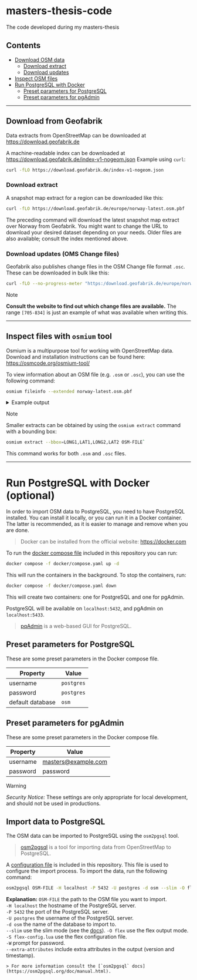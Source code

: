 # masters-thesis-code
The code developed during my masters-thesis

## Contents

- [Download OSM data](#download-from-geofabrik)
  - [Download extract](#download-extract)
  - [Download updates](#download-updates-oms-change-files)
- [Inspect OSM files](#inspect-files-with-osmium-tool)
- [Run PostgreSQL with Docker](#run-postgresql-with-docker-optional)
  - [Preset parameters for PostgreSQL](#preset-parameters-for-postgresql)
  - [Preset parameters for pgAdmin](#preset-parameters-for-pgadmin)


---
## Download from Geofabrik
Data extracts from OpenStreetMap can be downloaded at https://download.geofabrik.de

A machine-readable index can be downloaded at https://download.geofabrik.de/index-v1-nogeom.json
Example using `curl`:

```sh
curl -fLO https://download.geofabrik.de/index-v1-nogeom.json
```

### Download extract
A snapshot map extract for a region can be downloaded like this:

```sh
curl -fLO https://download.geofabrik.de/europe/norway-latest.osm.pbf
```

The preceding command will download the latest snapshot map extract over Norway from Geofabrik.
You might want to change the URL to download your desired dataset depending on your needs.
Older files are also available; consult the index mentioned above.


### Download updates (OMS Change files)
Geofabrik also publishes change files in the OSM Change file format `.osc`. These can be downloaded in bulk like this:

```sh
curl -fLO --no-progress-meter "https:/download.geofabrik.de/europe/norway-updates/000/003/[705-834].osc.gz"
```

> [!NOTE]
> **Consult the website to find out which change files are available.**
> The range `[705-834]` is just an example of what was available when writing this.

---

## Inspect files with `osmium` tool
Osmium is a multipurpose tool for working with OpenStreetMap data. Download and installation instructions can be found here: https://osmcode.org/osmium-tool/

To view information about an OSM file (e.g. `.osm` or `.osc`), you can use the following command:
```sh
osmium fileinfo --extended norway-latest.osm.pbf
```

<details>
  <summary>Example output</summary>

  ```txt
  File:
  Name: norway-latest.osm.pbf
  Format: PBF
  Compression: none
  Size: 1257910690
Header:
  Bounding boxes:
    (-11.36801,57.55323,35.52711,81.05195)
  With history: no
  Options:
    generator=osmium/1.14.0
    osmosis_replication_base_url=http://download.geofabrik.de/europe/norway-updates
    osmosis_replication_sequence_number=3834
    osmosis_replication_timestamp=2023-09-28T20:21:09Z
    pbf_dense_nodes=true
    pbf_optional_feature_0=Sort.Type_then_ID
    sorting=Type_then_ID
    timestamp=2023-09-28T20:21:09Z
[======================================================================] 100% 
Data:
  Bounding box: (-20.9172,53.324144,38,83.742582)
  Timestamps:
    First: 2005-05-21T21:03:22Z
    Last: 2023-09-28T20:02:34Z
  Objects ordered (by type and id): yes
  Multiple versions of same object: no
  CRC32: not calculated (use --crc/-c to enable)
  Number of changesets: 0
  Number of nodes: 189722973
  Number of ways: 11320196
  Number of relations: 699932
  Smallest changeset ID: 0
  Smallest node ID: 110
  Smallest way ID: 1227
  Smallest relation ID: 336
  Largest changeset ID: 0
  Largest node ID: 11225586815
  Largest way ID: 1211658404
  Largest relation ID: 16393499
  Number of buffers: 243412 (avg 828 objects per buffer)
  Sum of buffer sizes: 15540882848 (14.82 GB)
  Sum of buffer capacities: 15957032960 (15.217 GB, 97% full)
Metadata:
  All objects have following metadata attributes: version+timestamp
  Some objects have following metadata attributes: version+timestamp
```

</details>

> [!NOTE]
> Smaller extracts can be obtained by using the `osmium extract` command with a bounding box:
> ```sh
> osmium extract --bbox=LONG1,LAT1,LONG2,LAT2 OSM-FILE`
> ```
> This command works for both `.osm` and `.osc` files.



---

# Run PostgreSQL with Docker (optional)
In order to import OSM data to PostgreSQL, you need to have PostgreSQL installed.
You can install it locally, or you can run it in a Docker container.
The latter is recommended, as it is easier to manage and remove when you are done.

> Docker can be installed from the official website: https://docker.com

To run the [docker compose file](docker/compose.yaml) included in this repository you can run:
```sh
docker compose -f docker/compose.yaml up -d
```
This will run the containers in the background. To stop the containers, run:
```sh
docker compose -f docker/compose.yaml down
```

This will create two containers: one for PostgreSQL and one for pgAdmin.

PostgreSQL will be available on `localhost:5432`, and pgAdmin on `localhost:5433`.

> [pqAdmin](https://www.pgadmin.org) is a web-based GUI for PostgreSQL.

## Preset parameters for PostgreSQL
These are some preset parameters in the Docker compose file.

| Property | Value |
| --- | --- |
| username | `postgres` |
| password | `postgres` |
| default database | `osm`  |

## Preset parameters for pgAdmin
These are some preset parameters in the Docker compose file.

| Property | Value |
| --- | --- |
| username | masters@example.com |
| password | password |

> [!WARNING]
> *Security Notice:* These settings are only appropriate for local development, and should not be used in productions.

## Import data to PostgreSQL

The OSM data can be imported to PostgreSQL using the `osm2pgsql` tool.
> [osm2pgsql](https://osm2pgsql.org) is a tool for importing data from OpenStreetMap to PostgreSQL.

A [configuration file](flex-config.lua) is included in this repository.
This file is used to configure the import process.
To import the data, run the following command:
```sh
osm2pgsql OSM-FILE -H localhost -P 5432 -U postgres -d osm --slim -O flex -S flex-config.lua --extra-attributes -W
```

**Explanation:**
`OSM-FILE` the path to the OSM file you want to import.  
`-H localhost` the hostname of the PostgreSQL server.  
`-P 5432` the port of the PostgreSQL server.  
`-U postgres` the username of the PostgreSQL server.  
`-d osm` the name of the database to import to.  
`--slim` use the slim mode (see the [docs](https://osm2pgsql.org/doc/manual.html#import-and-update)).
`-O flex` use the flex output mode.  
`-S flex-config.lua` use the flex configuration file.  
`-W` prompt for password.  
`--extra-attributes` include extra attributes in the output (version and timestamp).
```
> For more information consult the [`osm2pgsql` docs](https://osm2pgsql.org/doc/manual.html).
